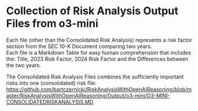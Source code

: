 ﻿# Collection of Risk Analysis Output Files from o3-mini

Each file (other than the Consolidated Risk Analysis) represents a risk factor section from the SEC 10-K Document comparing two years.  
Each file is a Markdown Table for easy human comprehension that includes the: Title, 2023 Risk Factor, 2024 Risk Factor and the Differences between the two years.  

The Consolidated Risk Analysis Files combines the sufficiently important risks into one (consolidated) risk file: 
https://github.com/bartczernicki/RiskAnalysisWithOpenAIReasoning/blob/master/RiskAnalysisWithOpenAIReasoning/Output/o3-mini/O3-MINI-CONSOLIDATEDRISKANALYSIS.MD 
